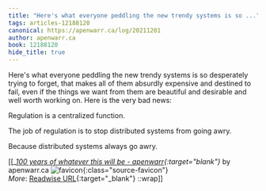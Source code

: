 ```yaml
---
title: "Here's what everyone peddling the new trendy systems is so ..."
tags: articles-12188120
canonical: https://apenwarr.ca/log/20211201
author: apenwarr.ca
book: 12188120
hide_title: true
---
```


Here's what everyone peddling the new trendy systems is so desperately trying to forget, that makes all of them absurdly expensive and destined to fail, even if the things we want from them are beautiful and desirable and well worth working on. Here is the very bad news:

Regulation is a centralized function.

The job of regulation is to stop distributed systems from going awry.

Because distributed systems always go awry.


[[<cite>_[100 years of whatever this will be - apenwarr](https://apenwarr.ca/log/20211201){:target="_blank"}_</cite> by apenwarr.ca ![favicon](https://s2.googleusercontent.com/s2/favicons?domain=apenwarr.ca){:class="source-favicon"}<br>
_More_: [Readwise URL](https://readwise.io/open/256466496){:target="_blank"}
::wrap]]